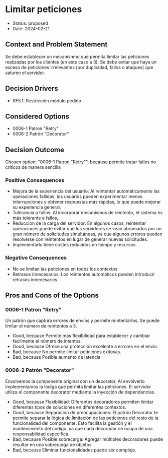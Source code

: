 # Limitar peticiones

* Status: proposed
* Date: 2024-02-21

## Context and Problem Statement

Se debe establecer un mecanisnmo que permita limitar las peticiones realizadas por los clientes (en este caso a 3). Se debe evitar que haya un exceso de peticiones irrelevantes (por duplicidad, fallos o ataques) que saturen el servidor.

## Decision Drivers

* RF5.1: Restricción módulo pedido

## Considered Options

* 0006-1 Patron "Retry"
* 0006-2 Patrón "Decorator"

## Decision Outcome

Chosen option: "0006-1 Patron "Retry"", because permite tratar fallos no críticos de manera sencilla

### Positive Consequences

* Mejora de la experiencia del usuario: Al reintentar automáticamente las operaciones fallidas, los usuarios pueden experimentar menos interrupciones y obtener respuestas más rápidas, lo que puede mejorar su experiencia general.
* Tolerancia a fallos: Al incorporar mecanismos de reintento, el sistema es más tolerante a fallos,.
* Reducción de la carga del servidor: En algunos casos, reintentar operaciones puede evitar que los servidores se vean abrumados por un gran número de solicitudes simultáneas, ya que algunos errores pueden resolverse con reintentos en lugar de generar nuevas solicitudes.
* Implementarlo tiene costes reducidos en tiempo y recursos.

### Negative Consequences

* No se limitan las peticiones en todos los contextos
* Retrasos innecesarios: Los reintentos automáticos pueden introducir retrasos innecesarios

## Pros and Cons of the Options

### 0006-1 Patron "Retry"

Un patrón que captura errores de envíos y permite reintentarlos. Se puede limitar el número de reintentos a 3.

* Good, because Permite más flexibilidad para establecer y cambiar facilmente el número de intentos.
* Good, because Ofrece una protección excelente a errores en el envío.
* Bad, because No permite limitar peticiones exitosas.
* Bad, because Posible aumento de latencia

### 0006-2 Patrón "Decorator"

Envolvemos la componente original con un decorator. Al envolverlo implementamos la lódiga que permita limitar las peticiones. El servidor utiliza el componente decorator mediante la inyección de dependencias.

* Good, because Flexibilidad: Diferentes decoradores permiten limitar diferentes tipos de soluciones en diferentes contextos.
* Good, because Separación de preocupaciones: El patrón Decorator te permite separar la lógica de limitación de las peticiones del resto de la funcionalidad del componente. Esto facilita la gestión y el mantenimiento del código, ya que cada decorador se ocupa de una responsabilidad específica.
* Bad, because Posible sobrecarga: Agregar múltiples decoradores puede resultar en una sobrecarga de objetos
* Bad, because Eliminar funcionalidades puede ser complejo.
